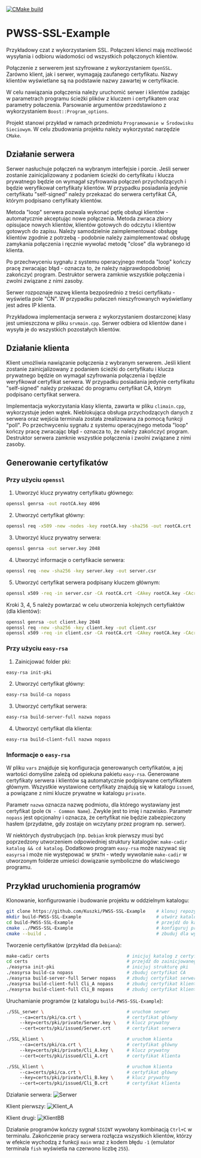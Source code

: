 [![CMake build](https://github.com/Kuszki/PWSS-SSL-Example/actions/workflows/cmake.yml/badge.svg)](https://github.com/Kuszki/PWSS-SSL-Example/actions/workflows/cmake.yml)

# PWSS-SSL-Example
Przykładowy czat z wykorzystaniem SSL. Połączeni klienci mają możliwość wysyłania i odbioru wiadomości od wszystkich połączonych klientów.

Połączenie z serwerem jest szyfrowane z wykorzystaniem `OpenSSL`. Zarówno klient, jak i serwer, wymagają zaufanego certyfikatu. Nazwy klientów wyświetlane są na podstawie nazwy zawartej w certyfikacie.

W celu nawiązania połączenia należy uruchomić serwer i klientów zadając w parametrach programu ścieżki plików z kluczem i certyfikatem oraz parametry połaczenia. Parsowanie argumentów przedstawiono z wykorzystaniem `Boost::Program_options`.

Projekt stanowi przykład w ramach przedmiotu `Programowanie w Środowisku Sieciowym`. W celu zbudowania projektu należy wykorzystać narzędzie `CMake`.

## Działanie serwera

Serwer nasłuchuje połączeń na wybranym interfejsie i porcie. Jeśli serwer zostanie zainicjalizowany z podaniem ścieżki do certyfikatu i klucza prywatnego będzie on wymagał szyfrowania połączeń przychodzących i będzie weryfikował certyfikaty klientów. W przypadku posiadania jedynie certyfikatu "self-signed" należy przekazać do serwera certyfikat CA, którym podpisano certyfikaty klientów.

Metoda "loop" serwera pozwala wykonać pętlę obsługi klientów - automatycznie akceptując nowe połączenia. Metoda zwraca zbiory opisujace nowych klientów, klientów gotowych do odczytu i klientów gotowych do zapisu. Należy samodzielnie zaimplementować obsługę klientów zgodnie z potrzebą - podobnie należy zaimplementować obsługę zamykania połączenia i ręcznie wywołać metodę "close" dla wybranego id klienta.

Po przechwyceniu sygnału z systemu operacyjnego metoda "loop" kończy pracę zwracając błąd - oznacza to, że należy najprawdopodobniej zakończyć program. Destruktor serwera zamknie wszystkie połączenia i zwolni związane z nimi zasoby.

Serwer rozpoznaje nazwę klienta bezpośrednio z treści certyfikatu - wyświetla pole "CN". W przypadku połaczeń nieszyfrowanych wyświetlany jest adres IP klienta.

Przykładowa implementacja serwera z wykorzystaniem dostarczonej klasy jest umieszczona w pliku `srvmain.cpp`. Serwer odbiera od klientów dane i wysyła je do wszystkich pozostałych klientów.

## Działanie klienta

Klient umożliwia nawiązanie połączenia z wybranym serwerem. Jeśli klient zostanie zainicjalizowany z podaniem ścieżki do certyfikatu i klucza prywatnego będzie on wymagał szyfrowania połączenia i będzie weryfikował certyfikat serwera. W przypadku posiadania jedynie certyfikatu "self-signed" należy przekazać do programu certyfikat CA, którym podpisano certyfikat serwera.

Implementacja wykorzystania klasy klienta, zawarta w pliku `climain.cpp`, wykorzystuje jeden wątek. Nieblokująca obsługa przychodzących danych z serwera oraz wejścia terminala została zrealizowana za pomocą funkcji "poll". Po przechwyceniu sygnału z systemu operacyjnego metoda "loop" kończy pracę zwracając błąd - oznacza to, że należy zakończyć program. Destruktor serwera zamknie wszystkie połączenia i zwolni związane z nimi zasoby.

## Generowanie certyfikatów

### Przy użyciu `openssl`

1) Utworzyć klucz prywatny certyfikatu głównego:
``` bash
openssl genrsa -out rootCA.key 4096
```

2) Utworzyć certyfikat główny:
``` bash
openssl req -x509 -new -nodes -key rootCA.key -sha256 -out rootCA.crt
```

3) Utworzyć klucz prywatny serwera:
``` bash
openssl genrsa -out server.key 2048
```

4) Utworzyć informacje o certyfikacie serwera:
``` bash
openssl req -new -sha256 -key server.key -out server.csr
```

5) Utworzyć certyfikat serwera podpisany kluczem głównym:
``` bash
openssl x509 -req -in server.csr -CA rootCA.crt -CAkey rootCA.key -CAcreateserial -out server.crt -sha256
```

Kroki 3, 4, 5 należy powtarzać w celu utworzenia kolejnych certyfiaktów (dla klientów):
``` bash
openssl genrsa -out client.key 2048
openssl req -new -sha256 -key client.key -out client.csr
openssl x509 -req -in client.csr -CA rootCA.crt -CAkey rootCA.key -CAcreateserial -out client.crt -sha256
```

### Przy użyciu `easy-rsa`

1) Zainicjować folder pki:
``` bash
easy-rsa init-pki
```

2) Utworzyć certyfikat główny:
``` bash
easy-rsa build-ca nopass
```

3) Utworzyć certyfikat serwera:
``` bash
easy-rsa build-server-full nazwa nopass
```

4) Utworzyć certyfikat dla klienta:
``` bash
easy-rsa build-client-full nazwa nopass
```

### Informacje o `easy-rsa`

W pliku `vars` znajduje się konfiguracja generowanych certyfikatów, a jej wartości domyślne zależą od opiekuna pakietu `easy-rsa`. Generowane certyfikaty serwera i klientów są automatycznie podpisywane certyfikatem głównym. Wszystkie wystawione certyfikaty znajdują się w katalogu `issued`, a powiązane z nimi klucze prywatne w katalogu `private`.

Parametr `nazwa` oznacza nazwę podmiotu, dla którego wystawiany jest certyfikat (pole `CN - Common Name`). Zwykle jest to imię i nazwisko. Parametr `nopass` jest opcjonalny i oznacza, że certyfikat nie będzie zabezpieczony hasłem (przydatne, gdy zostaje on wczytany przez program np. serwer).

W niektórych dystrubycjach (np. `Debian` krok pierwszy musi być poprzedzony utworzeniem odpowiedniej struktury katalogów: `make-cadir katalog && cd katalog`. Dodatkowo program `easy-rsa` może nazywać się `easyrsa` i może nie występować w `$PATH` - wtedy wywołanie `make-cadir` w utworzonym folderze umieści dowiązanie symboliczne do właściwego programu.

## Przykład uruchomienia programów

Klonowanie, konfigurowanie i budowanie projektu w oddzielnym katalogu:
``` bash
git clone https://github.com/Kuszki/PWSS-SSL-Example    # klonuj repozytorium
mkdir build-PWSS-SSL-Example                            # utwórz katalog budowania
cd build-PWSS-SSL-Example                               # przejdź do katalogu budowania
cmake ../PWSS-SSL-Example                               # konfiguruj projekt
cmake --build .                                         # zbuduj dla wybranej konfiguracji
```

Tworzenie certyfikatów (przykład dla `Debiana`):
``` bash
make-cadir certs                             # inicjuj katalog z certyfikatami
cd certs                                     # przejdź do zainicjowanego katalogu
./easyrsa init-pki                           # inicjuj strukturę pki
./easyrsa build-ca nopass                    # zbuduj certyfikat CA
./easyrsa build-server-full Serwer nopass    # zbuduj certyfikat serwera
./easyrsa build-client-full Cli_A nopass     # zbuduj certyfikat klienta A
./easyrsa build-client-full Cli_B nopass     # zbuduj certyfikat klienta B
```

Uruchamianie programów (z katalogu `build-PWSS-SSL-Example`):
``` bash
./SSL_serwer \                               # uruchom serwer
     --ca=certs/pki/ca.crt \                 # certyfikat główny
     --key=certs/pki/private/Serwer.key \    # klucz prywatny
     --cert=certs/pki/issued/Serwer.crt      # certyfikat serwera

./SSL_klient \                               # uruchom klienta
     --ca=certs/pki/ca.crt \                 # certyfikat główny
     --key=certs/pki/private/Cli_A.key \     # klucz prywatny
     --cert=certs/pki/issued/Cli_A.crt       # certyfikat klienta

./SSL_klient \                               # uruchom klienta
     --ca=certs/pki/ca.crt \                 # certyfikat główny
     --key=certs/pki/private/Cli_B.key \     # klucz prywatny
     --cert=certs/pki/issued/Cli_B.crt       # certyfikat klienta
```

Działanie serwera:
![Serwer](https://user-images.githubusercontent.com/6035437/210174752-ae0edd13-c09d-4a64-9991-4f201c135cde.png)

Klient pierwszy:
![Klient_A](https://user-images.githubusercontent.com/6035437/210174767-edd180f3-21c0-4990-914e-f2529c93ec47.png)

Klient drugi:
![KlientBB](https://user-images.githubusercontent.com/6035437/210174773-52eef4e4-3046-4657-aff8-06815a0a0abc.png)

Działanie programów kończy sygnał `SIGINT` wywołany kombinacją `Ctrl+C` w terminalu. Zakończenie pracy serwera rozłącza wszystkich klientów, którzy w efekcie wychodzą z funkcji `main` wraz z kodem błędu `-1` (emulator terminala `fish` wyświetla na czerwono liczbę `255`).

